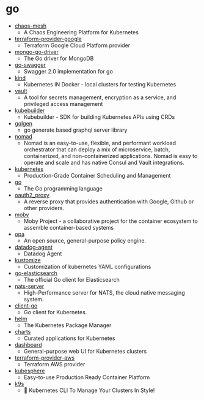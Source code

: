 # go
- [chaos-mesh](https://github.com/pingcap/chaos-mesh)
  - A Chaos Engineering Platform for Kubernetes
- [terraform-provider-google](https://github.com/terraform-providers/terraform-provider-google)
  - Terraform Google Cloud Platform provider
- [mongo-go-driver](https://github.com/mongodb/mongo-go-driver)
  - The Go driver for MongoDB
- [go-swagger](https://github.com/go-swagger/go-swagger)
  - Swagger 2.0 implementation for go
- [kind](https://github.com/kubernetes-sigs/kind)
  - Kubernetes IN Docker - local clusters for testing Kubernetes
- [vault](https://github.com/hashicorp/vault)
  - A tool for secrets management, encryption as a service, and privileged access management
- [kubebuilder](https://github.com/kubernetes-sigs/kubebuilder)
  - Kubebuilder - SDK for building Kubernetes APIs using CRDs
- [gqlgen](https://github.com/99designs/gqlgen)
  - go generate based graphql server library
- [nomad](https://github.com/hashicorp/nomad)
  - Nomad is an easy-to-use, flexible, and performant workload orchestrator that can deploy a mix of microservice, batch, containerized, and non-containerized applications. Nomad is easy to operate and scale and has native Consul and Vault integrations.
- [kubernetes](https://github.com/kubernetes/kubernetes)
  - Production-Grade Container Scheduling and Management
- [go](https://github.com/golang/go)
  - The Go programming language
- [oauth2_proxy](https://github.com/pusher/oauth2_proxy)
  - A reverse proxy that provides authentication with Google, Github or other providers.
- [moby](https://github.com/moby/moby)
  - Moby Project - a collaborative project for the container ecosystem to assemble container-based systems
- [opa](https://github.com/open-policy-agent/opa)
  - An open source, general-purpose policy engine.
- [datadog-agent](https://github.com/DataDog/datadog-agent)
  - Datadog Agent
- [kustomize](https://github.com/kubernetes-sigs/kustomize)
  - Customization of kubernetes YAML configurations
- [go-elasticsearch](https://github.com/elastic/go-elasticsearch)
  - The official Go client for Elasticsearch
- [nats-server](https://github.com/nats-io/nats-server)
  - High-Performance server for NATS, the cloud native messaging system.
- [client-go](https://github.com/kubernetes/client-go)
  - Go client for Kubernetes.
- [helm](https://github.com/helm/helm)
  - The Kubernetes Package Manager
- [charts](https://github.com/helm/charts)
  - Curated applications for Kubernetes
- [dashboard](https://github.com/kubernetes/dashboard)
  - General-purpose web UI for Kubernetes clusters
- [terraform-provider-aws](https://github.com/terraform-providers/terraform-provider-aws)
  - Terraform AWS provider
- [kubesphere](https://github.com/kubesphere/kubesphere)
  - Easy-to-use Production Ready Container Platform
- [k9s](https://github.com/derailed/k9s)
  - 🐶 Kubernetes CLI To Manage Your Clusters In Style!
